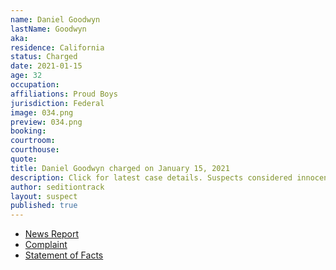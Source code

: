 ```yaml
---
name: Daniel Goodwyn
lastName: Goodwyn
aka:
residence: California
status: Charged
date: 2021-01-15
age: 32
occupation:
affiliations: Proud Boys
jurisdiction: Federal
image: 034.png
preview: 034.png
booking:
courtroom:
courthouse:
quote:
title: Daniel Goodwyn charged on January 15, 2021
description: Click for latest case details. Suspects considered innocent until proven guilty.
author: seditiontrack
layout: suspect
published: true
---
```

- [News Report](https://www.sfgate.com/crime/article/daniel-goodwyn-sf-proud-boys-capitol-arrests-15877697.php)
- [Complaint](https://assets.documentcloud.org/documents/20456929/1-15-21-us-v-daniel-goodwyn-complaint-statement.pdf)
- [Statement of Facts](https://www.justice.gov/opa/page/file/1362756/download)
